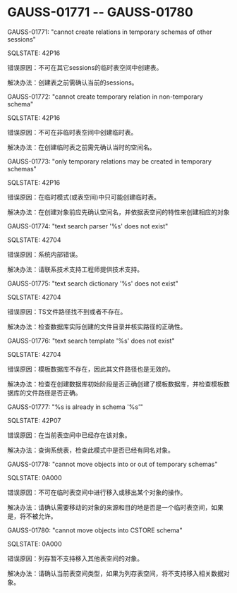 # GAUSS-01771 -- GAUSS-01780<a name="ZH-CN_TOPIC_0302073061"></a>

GAUSS-01771: "cannot create relations in temporary schemas of other sessions"

SQLSTATE: 42P16

错误原因：不可在其它sessions的临时表空间中创建表。

解决办法：创建表之前需确认当前的sessions。

GAUSS-01772: "cannot create temporary relation in non-temporary schema"

SQLSTATE: 42P16

错误原因：不可在非临时表空间中创建临时表。

解决办法：在创建临时表之前需先确认当时的空间名。

GAUSS-01773: "only temporary relations may be created in temporary schemas"

SQLSTATE: 42P16

错误原因：在临时模式\(或表空间\)中只可能创建临时表。

解决办法：在创建对象前应先确认空间名，并依据表空间的特性来创建相应的对象

GAUSS-01774: "text search parser '%s' does not exist"

SQLSTATE: 42704

错误原因：系统内部错误。

解决办法：请联系技术支持工程师提供技术支持。

GAUSS-01775: "text search dictionary '%s' does not exist"

SQLSTATE: 42704

错误原因：TS文件路径找不到或者不存在。

解决办法：检查数据库实际创建的文件目录并核实路径的正确性。

GAUSS-01776: "text search template '%s' does not exist"

SQLSTATE: 42704

错误原因：模板数据库不存在，因此其文件路径也是无效的。

解决办法：检查在创建数据库初始阶段是否正确创建了模板数据库，并检查模板数据库的文件路径是否正确。

GAUSS-01777: "%s is already in schema '%s'"

SQLSTATE: 42P07

错误原因：在当前表空间中已经存在该对象。

解决办法：查询系统表，检查此模式中是否已经有同名对象。

GAUSS-01778: "cannot move objects into or out of temporary schemas"

SQLSTATE: 0A000

错误原因：不可在临时表空间中进行移入或移出某个对象的操作。

解决办法：请确认需要移动的对象的来源和目的地是否是一个临时表空间，如果是，将不被允许。

GAUSS-01780: "cannot move objects into CSTORE schema"

SQLSTATE: 0A000

错误原因：列存暂不支持移入其他表空间的对象。

解决办法：请确认当前表空间类型，如果为列存表空间，将不支持移入相关数据对象。
